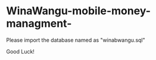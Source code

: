 # WinaWangu-mobile-money-managment-

Please import the database named as "winabwangu.sql"

Good Luck!
